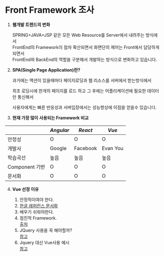 # Front Framework 조사
1.  **웹개발 트렌드의 변화**
    
    SPRING+JAVA+JSP 같은 모든 Web Resource를 Server에서 내려주는 방식에서  
    FrontEnd의 Framework이 점차 확산되면서 화면단의 제어는 Front에서 담당하게 되면서  
    FrontEnd와 BackEnd의 역할을 구분해서 개발하는 방식으로 변화하고 있습니다.  
    
2.  **SPA(Single Page Application)란?**
    
    과거에는 액션이 있을때마다 페이지로딩과 웹 리소스를 서버에서 받는방식에서
    
    최초 로딩시에 한개의 페이지를 로드 하고 그 후에는 어플리케이션에 필요한 데이터만 통신해서
    
    사용자에게는 빠른 반응성과 서버입장에서는 성능향상에 이점을 얻을수 있습니다.
    
3.  **현재 가장 많이 사용되는 Framework 비교**
    
      
|                |*Angular*                          |*React*                         |*Vue*                         |
|----------------|-------------------------------|-----------------------------|-----------------------------|
|안정성            |O            |O            |O            |
|개발사            |Google           |Facebook            |Evan You            |
|학습곡선           |높음|높음|높음|
|Component 기반    |O|O|O|
|문서화            |O|O|O|

4.  **Vue 선정 이유**  

    1) 안정적이여야 한다.  
    2) [한글 레퍼런스 문서화](https://kr.vuejs.org/v2/guide/index.html)
    3) 배우기 쉬워야한다.
    4) 점진적 Framework.  
    [출처](https://joshua1988.github.io/web-development/translation/why-we-moved-from-angular2-to-vuejs/#%EB%B3%B8%EB%AC%B8)
    5)  JQuery 사용을 꼭 해야할까?  
    [참고](http://blog.jeonghwan.net/2018/01/25/before-jquery.html)
    6)  Jquery 대신 Vue사용 예시  
    [참고](https://medium.com/kaliop/how-to-use-vuejs-instead-of-jquery-ee6003ba323d)